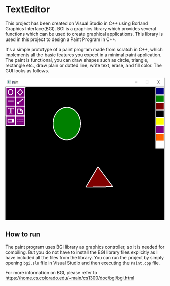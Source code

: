 # TextEditor

This project has been created on Visual Studio in C++ using Borland Graphics Interface(BGI). BGI is a graphics library which provides several functions which can be used to create graphical applications. This library is used in this project to design a Paint Program in C++.

It's a simple prototype of a paint program  made from scratch in C++, which implements all the basic features you expect in a minimal paint application. The paint is functional, you can draw shapes such as circle, triangle, rectangle etc., draw plain or dotted line, write text, erase, and fill color. 
The GUI looks as follows.

<img src="image.png" width="550" height="450" />

## How to run
The paint program uses BGI library as graphics controller, so it is needed for compiling. But you do not have to install the BGI library files explicitly as I have included all the files from the library. You can run the project by simply opening ``bgi.sln`` file in Visual Studio and then executing the ``Paint.cpp`` file. 

For more information on BGI, please refer to https://home.cs.colorado.edu/~main/cs1300/doc/bgi/bgi.html
